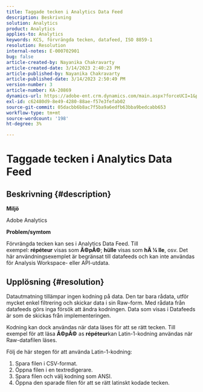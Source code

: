 ```yaml
---
title: Taggade tecken i Analytics Data Feed
description: Beskrivning
solution: Analytics
product: Analytics
applies-to: Analytics
keywords: KCS, förvrängda tecken, datafeed, ISO 8859-1
resolution: Resolution
internal-notes: E-000702901
bug: false
article-created-by: Nayanika Chakravarty
article-created-date: 3/14/2023 2:40:23 PM
article-published-by: Nayanika Chakravarty
article-published-date: 3/14/2023 2:50:49 PM
version-number: 3
article-number: KA-20869
dynamics-url: https://adobe-ent.crm.dynamics.com/main.aspx?forceUCI=1&pagetype=entityrecord&etn=knowledgearticle&id=635a4c26-76c2-ed11-83ff-6045bd006a22
exl-id: c62480d9-8e49-4280-88ae-f57e3fefab02
source-git-commit: 05dacbb6b8ac7f5ba9a6edfb63bba9bedcabb653
workflow-type: tm+mt
source-wordcount: '198'
ht-degree: 3%

---
```


# Taggade tecken i Analytics Data Feed

## Beskrivning {#description}


<b>Miljö</b>

Adobe Analytics

<b>Problem/symtom</b>

Förvrängda tecken kan ses i Analytics Data Feed. Till exempel: <b>répéteur</b> visas som <b>Ã©pÃ©</b>; <b>hülle</b> visas som <b>hÃ ¼ lle</b>, osv. Det här användningsexemplet är begränsat till datafeeds och kan inte användas för Analysis Workspace- eller API-utdata.


## Upplösning {#resolution}


Datautmatning tillämpar ingen kodning på data. Den tar bara rådata, utför mycket enkel filtrering och skickar data i sin Raw-form. Med rådata från datafeeds görs inga försök att ändra kodningen. Data som visas i Datafeeds är som de skickas från implementeringen.

Kodning kan dock användas när data läses för att se rätt tecken. Till exempel för att läsa <b>Ã©pÃ©</b> as <b>répéteur</b>kan Latin-1-kodning användas när Raw-datafilen läses.

Följ de här stegen för att använda Latin-1-kodning:

1. Spara filen i CSV-format.
2. Öppna filen i en textredigerare.
3. Spara filen och välj kodning som ANSI.
4. Öppna den sparade filen för att se rätt latinskt kodade tecken.
